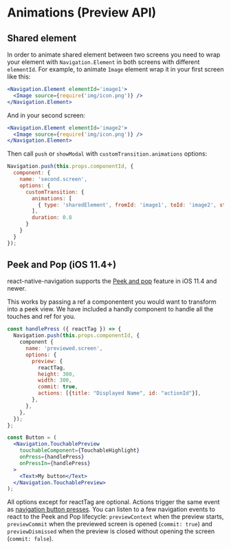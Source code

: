 # Animations (Preview API)


## Shared element
In order to animate shared element between two screens you need to wrap your element with `Navigation.Element` in both screens with different `elementId`.
For example, to animate `Image` element wrap it in your first screen like this:
```jsx
<Navigation.Element elementId='image1'>
  <Image source={require('img/icon.png')} />
</Navigation.Element>
```

And in your second screen:
```jsx
<Navigation.Element elementId='image2'>
  <Image source={require('img/icon.png')} />
</Navigation.Element>
```

Then call `push` or `showModal` with `customTransition.animations` options:
```js
Navigation.push(this.props.componentId, {
  component: {
    name: 'second.screen',
    options: {
      customTransition: {
        animations: [
          { type: 'sharedElement', fromId: 'image1', toId: 'image2', startDelay: 0, springVelocity: 0.2, duration: 0.5 }
        ],
        duration: 0.8
      }
    }
  }
});
```

## Peek and Pop (iOS 11.4+)

react-native-navigation supports the [Peek and pop](
https://developer.apple.com/library/content/documentation/UserExperience/Conceptual/Adopting3DTouchOniPhone/#//apple_ref/doc/uid/TP40016543-CH1-SW3) feature in iOS 11.4 and newer.

This works by passing a ref a componentent you would want to transform into a peek view. We have included a handly component to handle all the touches and ref for you.

```jsx
const handlePress ({ reactTag }) => {
  Navigation.push(this.props.componentId, {
    component {
      name: 'previewed.screen',
      options: {
        preview: {
          reactTag,
          height: 300,
          width: 300,
          commit: true,
          actions: [{title: "Displayed Name", id: "actionId"}],
        },
      },
    },
  });
};

const Button = (
  <Navigation.TouchablePreview
    touchableComponent={TouchableHighlight}
    onPress={handlePress}
    onPressIn={handlePress}
  >
    <Text>My button</Text>
  </Navigation.TouchablePreview>
);
```
All options except for reactTag are optional. Actions trigger the same event as [navigation button presses](https://wix.github.io/react-native-navigation/#/docs/topBar-buttons?id=handling-button-press-events). You can listen to a few navigation events to react to the Peek and Pop lifecycle:  `previewContext` when the preview starts, `previewCommit` when the previewed screen is opened (`commit: true`) and `previewDismissed` when the preview is closed without opening the screen (`commit: false`).
```
